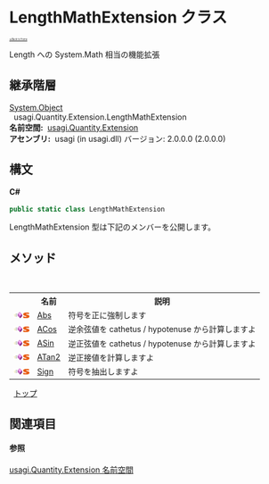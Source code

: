 # LengthMathExtension クラス

<div style="font-size:30%"><a href="https://github.com/usagi/usagi.cs/blob/master/docs/Home.md">≪Back to Home</a></div> 

Length への System.Math 相当の機能拡張


## 継承階層
<a href="http://msdn2.microsoft.com/ja-jp/library/e5kfa45b" target="_blank">System.Object</a><br />&nbsp;&nbsp;usagi.Quantity.Extension.LengthMathExtension<br /><strong>名前空間:</strong>
&nbsp;<a href="N_usagi_Quantity_Extension.md">usagi.Quantity.Extension</a><br /><strong>アセンブリ:</strong>
&nbsp;usagi (in usagi.dll) バージョン: 2.0.0.0 (2.0.0.0)

## 構文

**C#**<br />
``` C#
public static class LengthMathExtension
```

LengthMathExtension 型は下記のメンバーを公開します。


## メソッド
&nbsp;<table><tr><th></th><th>名前</th><th>説明</th></tr><tr><td>![Public メソッド](media/pubmethod.gif "Public メソッド")![静的メンバー](media/static.gif "静的メンバー")</td><td><a href="M_usagi_Quantity_Extension_LengthMathExtension_Abs.md">Abs</a></td><td>
符号を正に強制します</td></tr><tr><td>![Public メソッド](media/pubmethod.gif "Public メソッド")![静的メンバー](media/static.gif "静的メンバー")</td><td><a href="M_usagi_Quantity_Extension_LengthMathExtension_ACos.md">ACos</a></td><td>
逆余弦値を cathetus / hypotenuse から計算しますよ</td></tr><tr><td>![Public メソッド](media/pubmethod.gif "Public メソッド")![静的メンバー](media/static.gif "静的メンバー")</td><td><a href="M_usagi_Quantity_Extension_LengthMathExtension_ASin.md">ASin</a></td><td>
逆正弦値を cathetus / hypotenuse から計算しますよ</td></tr><tr><td>![Public メソッド](media/pubmethod.gif "Public メソッド")![静的メンバー](media/static.gif "静的メンバー")</td><td><a href="M_usagi_Quantity_Extension_LengthMathExtension_ATan2.md">ATan2</a></td><td>
逆正接値を計算しますよ</td></tr><tr><td>![Public メソッド](media/pubmethod.gif "Public メソッド")![静的メンバー](media/static.gif "静的メンバー")</td><td><a href="M_usagi_Quantity_Extension_LengthMathExtension_Sign.md">Sign</a></td><td>
符号を抽出しますよ</td></tr></table>&nbsp;
<a href="#lengthmathextension-クラス">トップ</a>

## 関連項目


#### 参照
<a href="N_usagi_Quantity_Extension.md">usagi.Quantity.Extension 名前空間</a><br />